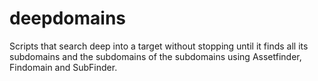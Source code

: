 # deepdomains
Scripts that search deep into a target without stopping until it finds all its subdomains and the subdomains of the subdomains using Assetfinder, Findomain and SubFinder.
